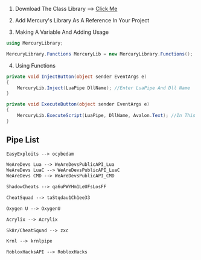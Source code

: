 
1. Download The Class Library --> [Click Me](https://github.com/Nihon-Development/Mercury-Library/blob/main/Class%20Library/Mercury%20Library.dll?raw=true)

2. Add Mercury's Library As A Reference In Your Project

3. Making A Variable And Adding Usage

```csharp
using MercuryLibrary;

MercuryLibrary.Functions MercuryLib = new MercuryLibrary.Functions();
```

4. Using Functions

```csharp
private void InjectButton(object sender EventArgs e)
{
    MercuryLib.Inject(LuaPipe DllName); //Enter LuaPipe And Dll Name
}

private void ExecuteButton(object sender EventArgs e)
{
    MercuryLib.ExecuteScript(LuaPipe, DllName, Avalon.Text); //In This Instance We Are Using Avalon
}
```

## Pipe List

```xml
EasyExploits --> ocybedam

WeAreDevs Lua --> WeAreDevsPublicAPI_Lua
WeAreDevs LuaC --> WeAreDevsPublicAPI_LuaC
WeAreDevs CMD --> WeAreDevsPublicAPI_CMD

ShadowCheats --> qa6uPWYHm1LeUFsLosFF

CheatSquad --> taStqdau1Ch1ee33

Oxygen U --> OxygenU

Acrylix --> Acrylix

Sk8r/CheatSquad --> zxc

Krnl --> krnlpipe

RobloxHacksAPI --> RobloxHacks
```

